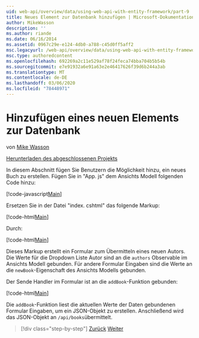 ```yaml
---
uid: web-api/overview/data/using-web-api-with-entity-framework/part-9
title: Neues Element zur Datenbank hinzufügen | Microsoft-Dokumentation
author: MikeWasson
description: ''
ms.author: riande
ms.date: 06/16/2014
ms.assetid: 0967c29e-e124-4db0-a788-c45d0ff5aff2
msc.legacyurl: /web-api/overview/data/using-web-api-with-entity-framework/part-9
msc.type: authoredcontent
ms.openlocfilehash: 692269a2c11e529af78f24feca74bba704b5b54b
ms.sourcegitcommit: e7e91932a6e91a63e2e46417626f39d6b244a3ab
ms.translationtype: MT
ms.contentlocale: de-DE
ms.lasthandoff: 03/06/2020
ms.locfileid: "78448971"
---
```

# <a name="add-a-new-item-to-the-database"></a>Hinzufügen eines neuen Elements zur Datenbank

von [Mike Wasson](https://github.com/MikeWasson)

[Herunterladen des abgeschlossenen Projekts](https://github.com/MikeWasson/BookService)

In diesem Abschnitt fügen Sie Benutzern die Möglichkeit hinzu, ein neues Buch zu erstellen. Fügen Sie in "App. js" dem Ansichts Modell folgenden Code hinzu:

[!code-javascript[Main](part-9/samples/sample1.js)]

Ersetzen Sie in der Datei "index. cshtml" das folgende Markup:

[!code-html[Main](part-9/samples/sample2.html)]

Durch:

[!code-html[Main](part-9/samples/sample3.html)]

Dieses Markup erstellt ein Formular zum Übermitteln eines neuen Autors. Die Werte für die Dropdown Liste Autor sind an die `authors` Observable im Ansichts Modell gebunden. Für andere Formular Eingaben sind die Werte an die `newBook`-Eigenschaft des Ansichts Modells gebunden.

Der Sende Handler im Formular ist an die `addBook`-Funktion gebunden:

[!code-html[Main](part-9/samples/sample4.html)]

Die `addBook`-Funktion liest die aktuellen Werte der Daten gebundenen Formular Eingaben, um ein JSON-Objekt zu erstellen. Anschließend wird das JSON-Objekt an `/api/books`übermittelt.

> [!div class="step-by-step"]
> [Zurück](part-8.md)
> [Weiter](part-10.md)
